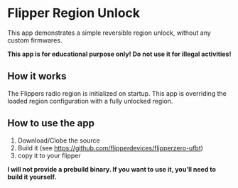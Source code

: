# Flipper Region Unlock

This app demonstrates a simple reversible region unlock, without any custom firmwares.

**This app is for educational purpose only! Do not use it for illegal activities!**

## How it works
The Flippers radio region is initialized on startup. This app is overriding the loaded region configuration with a fully unlocked region.

## How to use the app
1. Download/Clobe the source
2. Build it (see https://github.com/flipperdevices/flipperzero-ufbt)
3. copy it to your flipper

**I will not provide a prebuild binary. If you want to use it, you'll need to build it yourself.**
